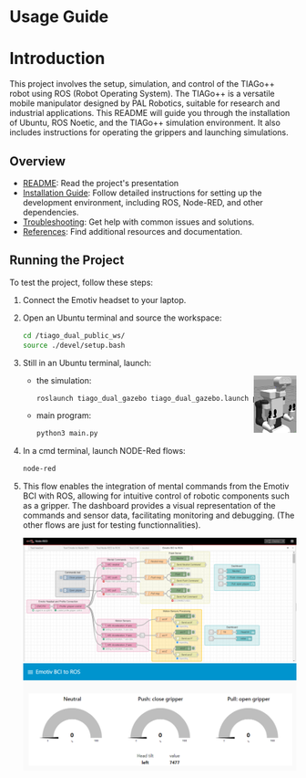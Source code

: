 # Usage Guide

# Introduction

This project involves the setup, simulation, and control of the TIAGo++ robot using ROS (Robot Operating System). The TIAGo++ is a versatile mobile manipulator designed by PAL Robotics, suitable for research and industrial applications. This README will guide you through the installation of Ubuntu, ROS Noetic, and the TIAGo++ simulation environment. It also includes instructions for operating the grippers and launching simulations.

## Overview

- [README](../README.md): Read the project's presentation
- [Installation Guide](docs/INSTALLATION.md): Follow detailed instructions for setting up the development environment, including ROS, Node-RED, and other dependencies.
- [Troubleshooting](docs/TROUBLESHOOTING.md): Get help with common issues and solutions.
- [References](docs/REFERENCES.md): Find additional resources and documentation.

## Running the Project

To test the project, follow these steps:

1. Connect the Emotiv headset to your laptop.

2. Open an Ubuntu terminal and source the workspace:
   ```bash
   cd /tiago_dual_public_ws/
   source ./devel/setup.bash
   ```

3. Still in an Ubuntu terminal, launch:
   - the simulation:
     <img align="right" height="100" src="images/tiago_simulation.png">
      ```bash
      roslaunch tiago_dual_gazebo tiago_dual_gazebo.launch public_sim:=true end_effector_left:=pal-gripper end_effector_right:=pal-gripper
      ```

   - main program:
      ```bash
      python3 main.py
      ```
      
4. In a cmd terminal, launch NODE-Red flows:
   ```bash
   node-red
   ```

5. This flow enables the integration of mental commands from the Emotiv BCI with ROS, allowing for intuitive control of robotic components such as a gripper. The dashboard provides a visual representation of the commands and sensor data, facilitating monitoring and debugging. (The other flows are just for testing functionnalities).

   ![TIAGO Simulation](images/emotiv_bci_to_ros_flow.png)
   ![TIAGO Simulation](images/emotiv_bci_to_ros_dashboard.png)
